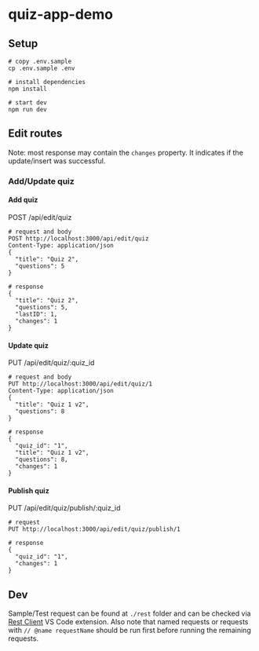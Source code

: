 # quiz-app-demo

## Setup

    # copy .env.sample 
    cp .env.sample .env

    # install dependencies
    npm install

    # start dev
    npm run dev

## Edit routes

Note: most response may contain the `changes` property. It indicates if the update/insert was successful.

### Add/Update quiz

#### Add quiz

POST /api/edit/quiz

    # request and body 
    POST http://localhost:3000/api/edit/quiz
    Content-Type: application/json
    {
      "title": "Quiz 2",
      "questions": 5
    }

    # response
    {
      "title": "Quiz 2",
      "questions": 5,
      "lastID": 1,
      "changes": 1
    }

#### Update quiz

PUT /api/edit/quiz/:quiz_id

    # request and body
    PUT http://localhost:3000/api/edit/quiz/1
    Content-Type: application/json
    {
      "title": "Quiz 1 v2",
      "questions": 8
    }

    # response
    {
      "quiz_id": "1",
      "title": "Quiz 1 v2",
      "questions": 8,
      "changes": 1
    }

#### Publish quiz

PUT /api/edit/quiz/publish/:quiz_id

    # request
    PUT http://localhost:3000/api/edit/quiz/publish/1

    # response
    {
      "quiz_id": "1",
      "changes": 1
    }

## Dev

Sample/Test request can be found at `./rest` folder and can be checked via [Rest Client](https://marketplace.visualstudio.com/items?itemName=humao.rest-client) VS Code extension. Also note that named requests or requests with `// @name requestName` should be run first before running the remaining requests.